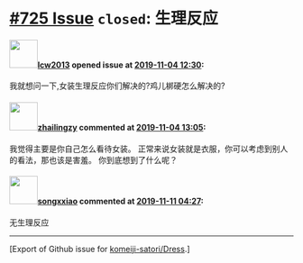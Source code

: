 # [\#725 Issue](https://github.com/komeiji-satori/Dress/issues/725) `closed`: 生理反应

#### <img src="https://avatars.githubusercontent.com/u/37267529?u=93befcec8f5aa6dbb6698022dd657dda0c679c1b&v=4" width="50">[lcw2013](https://github.com/lcw2013) opened issue at [2019-11-04 12:30](https://github.com/komeiji-satori/Dress/issues/725):

我就想问一下,女装生理反应你们解决的?鸡儿梆硬怎么解决的?

#### <img src="https://avatars.githubusercontent.com/u/14784500?v=4" width="50">[zhailingzy](https://github.com/zhailingzy) commented at [2019-11-04 13:05](https://github.com/komeiji-satori/Dress/issues/725#issuecomment-549344151):

我觉得主要是你自己怎么看待女装。
正常来说女装就是衣服，你可以考虑到别人的看法，那也该是害羞。
你到底想到了什么呢？

#### <img src="https://avatars.githubusercontent.com/u/40350823?u=eced2cd91fe117bf56f495a0842fb37167faa2ea&v=4" width="50">[songxxiao](https://github.com/songxxiao) commented at [2019-11-11 04:27](https://github.com/komeiji-satori/Dress/issues/725#issuecomment-552288605):

无生理反应


-------------------------------------------------------------------------------



[Export of Github issue for [komeiji-satori/Dress](https://github.com/komeiji-satori/Dress).]
